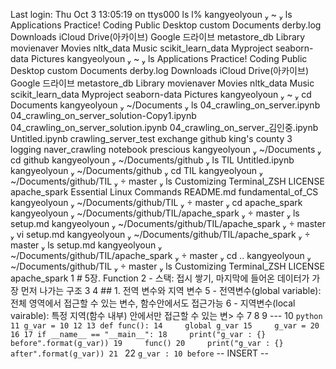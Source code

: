 Last login: Thu Oct  3 13:05:19 on ttys000
ls
l%                                                                               kangyeolyoun  ~  ls
Applications                Practice!
Coding                      Public
Desktop                     custom
Documents                   derby.log
Downloads                   iCloud Drive(아카이브)
Google 드라이브             metastore_db
Library                     movienaver
Movies                      nltk_data
Music                       scikit_learn_data
Myproject                   seaborn-data
Pictures
 kangyeolyoun  ~  ls
Applications                Practice!
Coding                      Public
Desktop                     custom
Documents                   derby.log
Downloads                   iCloud Drive(아카이브)
Google 드라이브             metastore_db
Library                     movienaver
Movies                      nltk_data
Music                       scikit_learn_data
Myproject                   seaborn-data
Pictures
 kangyeolyoun  ~  cd Documents
 kangyeolyoun  ~/Documents  ls
04_crawling_on_server.ipynb
04_crawling_on_server_solution-Copy1.ipynb
04_crawling_on_server_solution.ipynb
04_crawling_on_server_김인중.ipynb
Untitled.ipynb
crawling_server_test
exchange
github
king's county
  3
logging
naver_crawling
notebook
prescious
 kangyeolyoun  ~/Documents  cd github
 kangyeolyoun  ~/Documents/github  ls
TIL            Untitled.ipynb
 kangyeolyoun  ~/Documents/github  cd TIL
 kangyeolyoun  ~/Documents/github/TIL   master  ls
Customizing Terminal_ZSH LICENSE                  apache_spark
Essential Linux Commands README.md                fundamental_of_CS
 kangyeolyoun  ~/Documents/github/TIL   master  cd apache_spark
 kangyeolyoun  ~/Documents/github/TIL/apache_spark   master  ls
setup.md
 kangyeolyoun  ~/Documents/github/TIL/apache_spark   master  vi setup.md
 kangyeolyoun  ~/Documents/github/TIL/apache_spark   master  ls
setup.md
 kangyeolyoun  ~/Documents/github/TIL/apache_spark   master  cd ..
 kangyeolyoun  ~/Documents/github/TIL   master  ls
Customizing Terminal_ZSH LICENSE                  apache_spark
  1 # 5장. Function
  2 - 스택: 접시 쌓기, 마지막에 들어온 데이터가 가장 먼저 나가는 구조
  3
  4 ## 1. 전역 변수와 지역 변수
  5 - 전역변수(global variable): 전체 영역에서 접근할 수 있는 변수, 함수안에서도
     접근가능
  6 - 지역변수(local vairable): 특정 지역(함수 내부) 안에서만 접근할 수 있는 변>    수
  7
  8
  9 ---
 10 ```python
 11 g_var = 10
 12
 13 def func():
 14     global g_var
 15     g_var = 20
 16
 17 if __name__ == "__main__":
 18     print("g_var : {} before".format(g_var))
 19     func()
 20     print("g_var : {} after".format(g_var))
 21 ```
 22     `g_var : 10 before`
-- INSERT --
